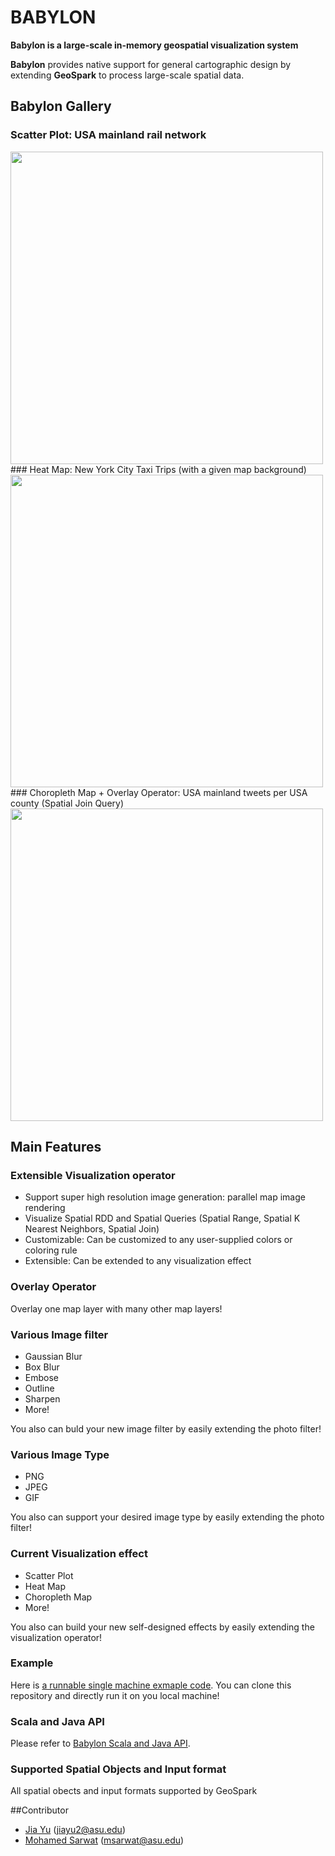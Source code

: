 # BABYLON
**Babylon is a large-scale in-memory geospatial visualization system**

**Babylon** provides native support for general cartographic design  by extending **GeoSpark** to process large-scale spatial data. 
## Babylon Gallery
### Scatter Plot: USA mainland rail network
<img src="http://www.public.asu.edu/~jiayu2/geospark/picture/usrail.png" width="500">
### Heat Map: New York City Taxi Trips (with a given map background)
<img src="http://www.public.asu.edu/~jiayu2/geospark/picture/nycheatmap.png" width="500">
### Choropleth Map + Overlay Operator: USA mainland tweets per USA county (Spatial Join Query)
<img src="http://www.public.asu.edu/~jiayu2/geospark/picture/ustweet.png" width="500">

## Main Features

### Extensible Visualization operator

* Support super high resolution image generation: parallel map image rendering
* Visualize Spatial RDD and Spatial Queries (Spatial Range, Spatial K Nearest Neighbors, Spatial Join)
* Customizable: Can be customized to any user-supplied colors or coloring rule
* Extensible: Can be extended to any visualization effect

### Overlay Operator
Overlay one map layer with many other map layers!

### Various Image filter
* Gaussian Blur
* Box Blur
* Embose
* Outline
* Sharpen
* More!

You also can buld your new image filter by easily extending the photo filter!

### Various Image Type
* PNG
* JPEG
* GIF

You also can support your desired image type by easily extending the photo filter!


### Current Visualization effect

* Scatter Plot
* Heat Map
* Choropleth Map
* More!

You also can build your new self-designed effects by easily extending the visualization operator!

### Example
Here is [a runnable single machine exmaple code](https://github.com/jiayuasu/GeoSpark/blob/master/src/main/java/org/datasyslab/babylon/showcase/Example.java). You can clone this repository and directly run it on you local machine!

### Scala and Java API
Please refer to [Babylon Scala and Java API](http://www.public.asu.edu/~jiayu2/geospark/javadoc/latest/).
### Supported Spatial Objects and Input format

All spatial obects and input formats supported by GeoSpark

##Contributor
* [Jia Yu](http://www.public.asu.edu/~jiayu2/) (jiayu2@asu.edu)
* [Mohamed Sarwat](http://faculty.engineering.asu.edu/sarwat/) (msarwat@asu.edu)